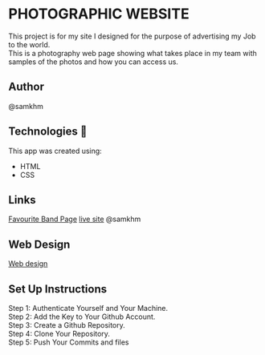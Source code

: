 # PHOTOGRAPHIC WEBSITE
This project is for my site I designed for the purpose of advertising my Job to the world.<br> This is a photography web page showing what takes place in my team with samples of the photos and how you can access us.
## Author
@samkhm
## Technologies :hammer:

This app was created using:

- HTML
- CSS

## Links
[Favourite Band Page](https://github.com/samkhm/Photography_project.git)
[live site](https://samkhm.github.io/Photography_project/)
@samkhm
## Web Design
[Web design](https://lh3.googleusercontent.com/pw/AIL4fc8B5aWEx6rrtH8JFVjMv0eXQA9SGe_QCCj76a2QY0w-ZyLQiRaagxt4ysiT_NX9O9UpzbFnqlvslBvNhaLc5O8MRdzFXlbg_oPADeJC1rCU0Y7xdrJmxaMM1kXsM18jLTY-6g0HH9NPL8i4csKAG-GoKWzo4GHaXOKLCOsLF9av-a9F9V1Fnb7m96I9WLpf424LtwtVim27t_dF2KvPsFWn2-Nz-5Dg73HWKs1KBAQxdNq-YK7flFS3Q-pk9hXut9x9aXZDtNp8gPzRIbQvMunqQUFKAHhqhrPl6abb_jxsk6vhLR7RAwLG6cK-LiLgAv1s52wb5symSRSsfzE8xjn0jf1ZolfREpH3qWAkYzpHkFsbqfo9iLsIyvUKbn4TLuJ4-AAA0iV5WjS3K36c2FnJaetAHrsABFDGiZQnYLiMci2Abx7yfm2xAAqwQxZpCM6SGg62c8uQ0WlHo-D5S91mkZf8TN9pz0zgvfMK_Fxb9GsvXoAnPaGouz5CT932mB7GDdHnLFs2YFEtRXSvugukDh-2ZRzDORUBWEUaWRk-3NvuYXucBeIuj5iRZsf8jRFyj9aUe1qrOtyCNHDe9Dtxa5MgrIIYGjCF8ocBxkOfGjlZCHgcScjQnxmOtZnc4bWdsALlioEqNguEo8ubBb-pZISW_jEU2ohyqfzrAAycIJMgLxqwCPEdcgDo4kJHj3m95dZlt3Ko7_hGlErpNqgY9hPsNZrM2yguxlzMkSkTVvf0hvKP0wIWIGoA8VxY33gPGgu3RXJ5SN0Lir8JlxcoJDxtqrmJfaCtLPOjpI7lG8I7X5sLcFrTaDF1BINepzX3cHgfFGy_yn1MCJc5rpVmz4ChqxlORPaYG0fVYO8ZY-oBC5mGrQV50SBYoFxzsjeAkZwoq8qwHw7T4XuJ-Pzp=w460-h651-s-no?authuser=0)
## Set Up Instructions
Step 1: Authenticate Yourself and Your Machine.<br>
Step 2: Add the Key to Your Github Account. <br>
Step 3: Create a Github Repository. <br>
Step 4: Clone Your Repository. <br>
Step 5: Push Your Commits and files
